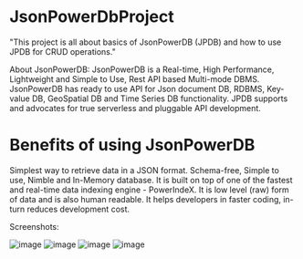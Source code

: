 # JsonPowerDbProject
"This project is all about basics of JsonPowerDB (JPDB) and how to use JPDB for CRUD operations."

About JsonPowerDB:
JsonPowerDB is a Real-time, High Performance, Lightweight and Simple to Use, Rest API based Multi-mode DBMS. JsonPowerDB has ready to use API for Json document DB, RDBMS, Key-value DB, GeoSpatial DB and Time Series DB functionality. JPDB supports and advocates for true serverless and pluggable API development.



# Benefits of using JsonPowerDB
  Simplest way to retrieve data in a JSON format.
  Schema-free, Simple to use, Nimble and In-Memory database.
  It is built on top of one of the fastest and real-time data indexing engine - PowerIndeX.
  It is low level (raw) form of data and is also human readable.
  It helps developers in faster coding, in-turn reduces development cost.

Screenshots:

![image](https://user-images.githubusercontent.com/70945881/188142674-f7cca622-4653-4844-a61d-3e030d775bab.png)
![image](https://user-images.githubusercontent.com/70945881/188144219-8f8cc0ba-01fb-4d4f-b0ed-acaf7c40c831.png)
![image](https://user-images.githubusercontent.com/70945881/188144294-4a5ae4ff-caa2-420a-bf68-1184fa197eb3.png)
![image](https://user-images.githubusercontent.com/70945881/188144382-8da1c18a-ccbd-4525-923b-cb01a1e4287a.png)


